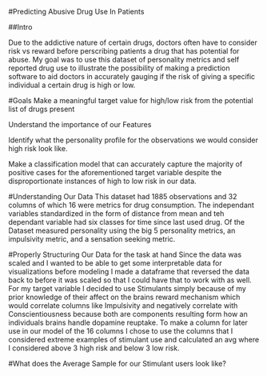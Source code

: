 #Predicting Abusive Drug Use In Patients

##Intro

Due to the addictive nature of certain drugs, doctors often have to consider risk vs 
reward before perscribing patients a drug that has potential for abuse. My goal was to use 
this dataset of personality metrics and self reported drug use to illustrate the 
possibility of making a prediction software to aid doctors in accurately gauging if the risk of giving a 
specific individual a certain drug is high or low.

#Goals
Make a meaningful target value for high/low risk from the potential list of drugs present

Understand the importance of our Features

Identify what the personality profile for the observations we would consider high risk look like.

Make a classification model that can accurately capture the majority of positive cases for the 
aforementioned target variable despite the disproportionate instances of high to low risk in our data.

#Understanding Our Data
This dataset had 1885 observations and 32 columns of which 16 were metrics for drug consumption.
The independant variables standardized in the form of distance from mean and teh dependant variable had six classes for
time since last used drug. Of the Dataset measured personality using the big 5 personality metrics, an impulsivity metric,
and a sensation seeking metric.

#Properly Structuring Our Data for the task at hand
Since the data was scaled and I wanted to be able to get some interpretable data for visualizations before modeling 
I made a dataframe that reversed the data back to before it was scaled so that I could have that to work with as well.
For my target variable I decided to use Stimulants simply because of my prior knowledge of their affect on the
brains reward mechanism which would correlate columns like Impulsivity and negatively correlate with Conscientiousness
because both are components resulting form how an individuals brains handle dopamine reuptake. To make a column 
for later use in our model of the 16 columns I chose to use the columns that I considered extreme examples of stimulant use
and calculated an avg where I considered above 3 high risk and below 3 low risk.

#What does the Average Sample for our Stimulant users look like?
